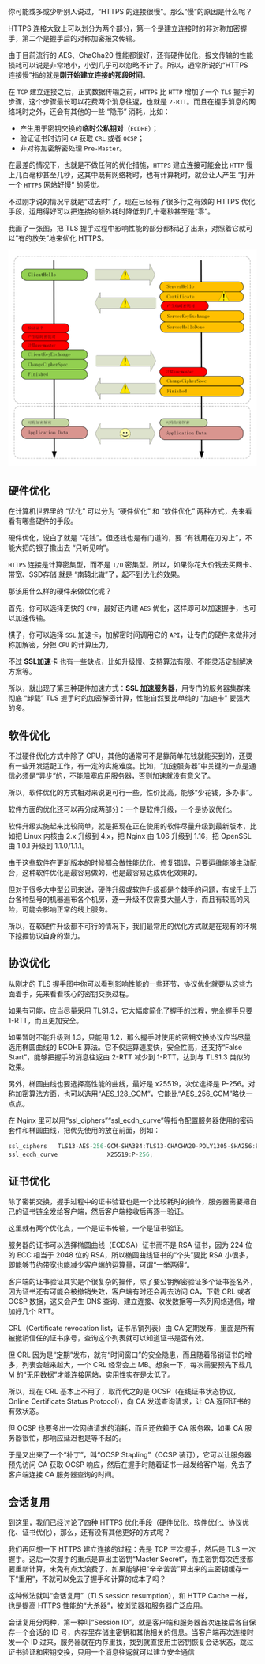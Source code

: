 你可能或多或少听别人说过，“HTTPS 的连接很慢”。那么“慢”的原因是什么呢？

HTTPS 连接大致上可以划分为两个部分，第一个是建立连接时的非对称加密握手，第二个是握手后的对称加密报文传输。

由于目前流行的 AES、ChaCha20 性能都很好，还有硬件优化，报文传输的性能损耗可以说是非常地小，小到几乎可以忽略不计了。所以，通常所说的“HTTPS 连接慢”指的就是**刚开始建立连接的那段时间**。

在 `TCP` 建立连接之后，正式数据传输之前，`HTTPS` 比 `HTTP` 增加了一个 `TLS` 握手的步骤，这个步骤最长可以花费两个消息往返，也就是 `2-RTT`。而且在握手消息的网络耗时之外，还会有其他的一些 “隐形” 消耗，比如：

- 产生用于密钥交换的**临时公私钥对**（`ECDHE`）；
- 验证证书时访问 `CA` 获取 `CRL` 或者 `OCSP`；
- 非对称加密解密处理 `Pre-Master`。

在最差的情况下，也就是不做任何的优化措施，`HTTPS` 建立连接可能会比 `HTTP` 慢上几百毫秒甚至几秒，这其中既有网络耗时，也有计算耗时，就会让人产生 “打开一个 `HTTPS` 网站好慢” 的感觉。

不过刚才说的情况早就是“过去时”了，现在已经有了很多行之有效的 HTTPS 优化手段，运用得好可以把连接的额外耗时降低到几十毫秒甚至是“零”。

我画了一张图，把 TLS 握手过程中影响性能的部分都标记了出来，对照着它就可以“有的放矢”地来优化 HTTPS。

<img src=".\assets\30.png" alt="30" style="zoom: 50%;" />



## 硬件优化

在计算机世界里的 “优化” 可以分为 “硬件优化” 和 “软件优化” 两种方式，先来看看有哪些硬件的手段。

硬件优化，说白了就是 “花钱”。但还钱也是有门道的，要 “有钱用在刀刃上”，不能大把的银子撒出去 “只听见响”。

`HTTPS` 连接是计算密集型，而不是 `I/O` 密集型。所以，如果你花大价钱去买网卡、带宽、SSD存储 就是 “南辕北辙”了，起不到优化的效果。

那该用什么样的硬件来做优化呢？

首先，你可以选择更快的 `CPU`，最好还内建 `AES` 优化，这样即可以加速握手，也可以加速传输。

棋子，你可以选择 `SSL` 加速卡，加解密时间调用它的 `API`，让专门的硬件来做非对称加解密，分担 `CPU` 的计算压力。

不过 **SSL加速卡** 也有一些缺点，比如升级慢、支持算法有限、不能灵活定制解决方案等。

所以，就出现了第三种硬件加速方式：**SSL 加速服务器**，用专门的服务器集群来彻底 “卸载” TLS 握手时的加密解密计算，性能自然要比单纯的 “加速卡” 要强大的多。



## 软件优化

不过硬件优化方式中除了 CPU，其他的通常可不是靠简单花钱就能买到的，还要有一些开发适配工作，有一定的实施难度。比如，“加速服务器”中关键的一点是通信必须是“异步”的，不能阻塞应用服务器，否则加速就没有意义了。

所以，软件优化的方式相对来说更可行一些，性价比高，能够“少花钱，多办事”。

软件方面的优化还可以再分成两部分：一个是软件升级，一个是协议优化。

软件升级实施起来比较简单，就是把现在正在使用的软件尽量升级到最新版本，比如把 Linux 内核由 2.x 升级到 4.x，把 Nginx 由 1.06 升级到 1.16，把 OpenSSL 由 1.0.1 升级到 1.1.0/1.1.1。

由于这些软件在更新版本的时候都会做性能优化、修复错误，只要运维能够主动配合，这种软件优化是最容易做的，也是最容易达成优化效果的。

但对于很多大中型公司来说，硬件升级或软件升级都是个棘手的问题，有成千上万台各种型号的机器遍布各个机房，逐一升级不仅需要大量人手，而且有较高的风险，可能会影响正常的线上服务。

所以，在软硬件升级都不可行的情况下，我们最常用的优化方式就是在现有的环境下挖掘协议自身的潜力。



## 协议优化

从刚才的 TLS 握手图中你可以看到影响性能的一些环节，协议优化就要从这些方面着手，先来看看核心的密钥交换过程。

如果有可能，应当尽量采用 TLS1.3，它大幅度简化了握手的过程，完全握手只要 1-RTT，而且更加安全。

如果暂时不能升级到 1.3，只能用 1.2，那么握手时使用的密钥交换协议应当尽量选用椭圆曲线的 ECDHE 算法。它不仅运算速度快，安全性高，还支持“False Start”，能够把握手的消息往返由 2-RTT 减少到 1-RTT，达到与 TLS1.3 类似的效果。

另外，椭圆曲线也要选择高性能的曲线，最好是 x25519，次优选择是 P-256。对称加密算法方面，也可以选用“AES_128_GCM”，它能比“AES_256_GCM”略快一点点。

在 Nginx 里可以用“ssl_ciphers”“ssl_ecdh_curve”等指令配置服务器使用的密码套件和椭圆曲线，把优先使用的放在前面，例如：

```js
ssl_ciphers   TLS13-AES-256-GCM-SHA384:TLS13-CHACHA20-POLY1305-SHA256:EECDH+CHACHA20；
ssl_ecdh_curve              X25519:P-256;
```



## 证书优化

除了密钥交换，握手过程中的证书验证也是一个比较耗时的操作，服务器需要把自己的证书链全发给客户端，然后客户端接收后再逐一验证。

这里就有两个优化点，一个是证书传输，一个是证书验证。

服务器的证书可以选择椭圆曲线（ECDSA）证书而不是 RSA 证书，因为 224 位的 ECC 相当于 2048 位的 RSA，所以椭圆曲线证书的“个头”要比 RSA 小很多，即能够节约带宽也能减少客户端的运算量，可谓“一举两得”。

客户端的证书验证其实是个很复杂的操作，除了要公钥解密验证多个证书签名外，因为证书还有可能会被撤销失效，客户端有时还会再去访问 CA，下载 CRL 或者 OCSP 数据，这又会产生 DNS 查询、建立连接、收发数据等一系列网络通信，增加好几个 RTT。

CRL（Certificate revocation list，证书吊销列表）由 CA 定期发布，里面是所有被撤销信任的证书序号，查询这个列表就可以知道证书是否有效。

但 CRL 因为是“定期”发布，就有“时间窗口”的安全隐患，而且随着吊销证书的增多，列表会越来越大，一个 CRL 经常会上 MB。想象一下，每次需要预先下载几 M 的“无用数据”才能连接网站，实用性实在是太低了。

所以，现在 CRL 基本上不用了，取而代之的是 OCSP（在线证书状态协议，Online Certificate Status Protocol），向 CA 发送查询请求，让 CA 返回证书的有效状态。

但 OCSP 也要多出一次网络请求的消耗，而且还依赖于 CA 服务器，如果 CA 服务器很忙，那响应延迟也是等不起的。

于是又出来了一个“补丁”，叫“OCSP Stapling”（OCSP 装订），它可以让服务器预先访问 CA 获取 OCSP 响应，然后在握手时随着证书一起发给客户端，免去了客户端连接 CA 服务器查询的时间。



## 会话复用

到这里，我们已经讨论了四种 HTTPS 优化手段（硬件优化、软件优化、协议优化、证书优化），那么，还有没有其他更好的方式呢？

我们再回想一下 HTTPS 建立连接的过程：先是 TCP 三次握手，然后是 TLS 一次握手。这后一次握手的重点是算出主密钥“Master Secret”，而主密钥每次连接都要重新计算，未免有点太浪费了，如果能够把“辛辛苦苦”算出来的主密钥缓存一下“重用”，不就可以免去了握手和计算的成本了吗？

这种做法就叫“会话复用”（TLS session resumption），和 HTTP Cache 一样，也是提高 HTTPS 性能的“大杀器”，被浏览器和服务器广泛应用。

会话复用分两种，第一种叫“Session ID”，就是客户端和服务器首次连接后各自保存一个会话的 ID 号，内存里存储主密钥和其他相关的信息。当客户端再次连接时发一个 ID 过来，服务器就在内存里找，找到就直接用主密钥恢复会话状态，跳过证书验证和密钥交换，只用一个消息往返就可以建立安全通信



































































